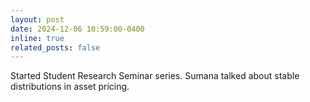 ```yaml
---
layout: post
date: 2024-12-06 10:59:00-0400
inline: true
related_posts: false
---
```


Started Student Research Seminar series. Sumana talked about stable distributions in asset pricing.
